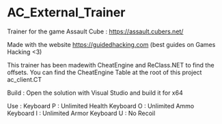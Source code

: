 # AC_External_Trainer

Trainer for the game Assault Cube : https://assault.cubers.net/

Made with the website https://guidedhacking.com (best guides on Games Hacking <3)

This trainer has been madewith CheatEngine and ReClass.NET to find the offsets. You can find the CheatEngine Table at the root of this project ac_client.CT

Build : 
Open the solution with Visual Studio and build it for x64

Use : 
Keyboard P : Unlimited Health
Keyboard O : Unlimited Ammo
Keyboard I : Unlimited Armor
Keyboard U : No Recoil
